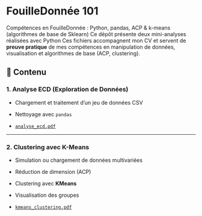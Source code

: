 # FouilleDonnée 101
Compétences en FouilleDonnée : Python, pandas, ACP &amp; k-means (algorithmes de base de Sklearn)
Ce dépôt présente deux mini-analyses réalisées avec Python
Ces fichiers accompagnent mon CV et servent de **preuve pratique** de mes compétences en manipulation de données, visualisation et algorithmes de base (ACP, clustering).

## 🧾 Contenu

### 1. Analyse ECD (Exploration de Données)

- Chargement et traitement d’un jeu de données CSV
- Nettoyage avec `pandas`

- [`analyse_ecd.pdf`](https://github.com/Maaloul-Khalil/fouilleDonnee101/blob/main/1-Processus%20ECD%20101.pdf)

---

### 2. Clustering avec K-Means

- Simulation ou chargement de données multivariées
- Réduction de dimension (ACP)
- Clustering avec **KMeans**
- Visualisation des groupes

- [`kmeans_clustering.pdf`](https://github.com/Maaloul-Khalil/fouilleDonnee101/blob/main/2-regroupement.pdf)
